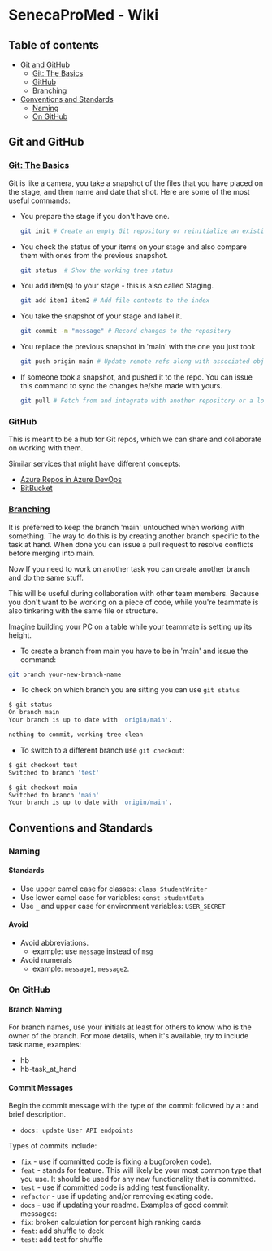 # SenecaProMed - Wiki

## Table of contents

- [Git and GitHub](#git-and-github)
  - [Git: The Basics](#git-the-basicshttpsgit-scmcombookenv2getting-started-getting-help)
  - [GitHub](#github)
  - [Branching](#branchinghttpswwwatlassiancomgittutorialsusing-branchestextin20git2c20branches20are20abranch20to20encapsulate20your20changes)
- [Conventions and Standards](#conventions-and-standards)
  - [Naming](#naming)
  - [On GitHub](#on-github)

## Git and GitHub

### [Git: The Basics](https://git-scm.com/book/en/v2/Getting-Started-Getting-Help)

Git is like a camera, you take a snapshot of the files that you have placed on the stage, and then name and date that shot. Here are some of the most useful commands:

- You prepare the stage if you don't have one.

    ```sh
    git init # Create an empty Git repository or reinitialize an existing one
    ```

- You check the status of your items on your stage and also compare them with ones from the previous snapshot.

    ```sh
    git status  # Show the working tree status
    ```

- You add item(s) to your stage - this is also called Staging.

    ```sh
    git add item1 item2 # Add file contents to the index
    ```

- You take the snapshot of your stage and label it.

    ```sh
    git commit -m "message" # Record changes to the repository
    ```

- You replace the previous snapshot in 'main' with the one you just took

    ```sh
    git push origin main # Update remote refs along with associated objects
    ```

- If someone took a snapshot, and pushed it to the repo. You can issue this command to sync the changes he/she made with yours.

    ```sh
    git pull # Fetch from and integrate with another repository or a local branch
    ```

### GitHub

This is meant to be a hub for Git repos, which we can share and collaborate on working with them.

Similar services that might have different concepts:

- [Azure Repos in Azure DevOps](https://azure.microsoft.com/en-us/products/devops/repos/)
- [BitBucket](https://bitbucket.org/product/)

### [Branching](https://www.atlassian.com/git/tutorials/using-branches#:~:text=In%20Git%2C%20branches%20are%20a,branch%20to%20encapsulate%20your%20changes.)

It is preferred to keep the branch 'main' untouched when working with something. The way to do this is by creating another branch specific to the task at hand. When done you can issue a pull request to resolve conflicts before merging into main.

Now If you need to work on another task you can create another branch and do the same stuff.

This will be useful during collaboration with other team members. Because you don't want to be working on a piece of code, while you're teammate is also tinkering with the same file or structure.

Imagine building your PC on a table while your teammate is setting up its height.

- To create a branch from main you have to be in 'main' and issue the command:

```sh
git branch your-new-branch-name
```

- To check on which branch you are sitting you can use `git status`

```sh
$ git status
On branch main
Your branch is up to date with 'origin/main'.

nothing to commit, working tree clean
```

- To switch to a different branch use `git checkout`:

```sh
$ git checkout test
Switched to branch 'test'

$ git checkout main
Switched to branch 'main'
Your branch is up to date with 'origin/main'.
```

## Conventions and Standards

### Naming

#### Standards

- Use upper camel case for classes: `class StudentWriter`
- Use lower camel case for variables: `const studentData`
- Use `_` and upper case for environment variables: `USER_SECRET`

#### Avoid

- Avoid abbreviations.
  - example: use `message` instead of `msg`
- Avoid numerals
  - example: `message1`, `message2`.

### On GitHub

#### Branch Naming

For branch names, use your initials at least for others to know who is the owner of the branch. For more details, when it's available, try to include task name, examples:

- hb
- hb-task_at_hand

#### Commit Messages

Begin the commit message with the type of the commit followed by a : and brief description.

- `docs: update User API endpoints`

Types of commits include:

- `fix` - use if committed code is fixing a bug(broken code).
- `feat` - stands for feature. This will likely be your most common type that you use. It should be used for any new functionality that is committed.
- `test` - use if committed code is adding test functionality.
- `refactor` - use if updating and/or removing existing code.
- `docs` - use if updating your readme.
Examples of good commit messages:
- `fix`: broken calculation for percent high ranking cards
- `feat`: add shuffle to deck
- `test`: add test for shuffle
